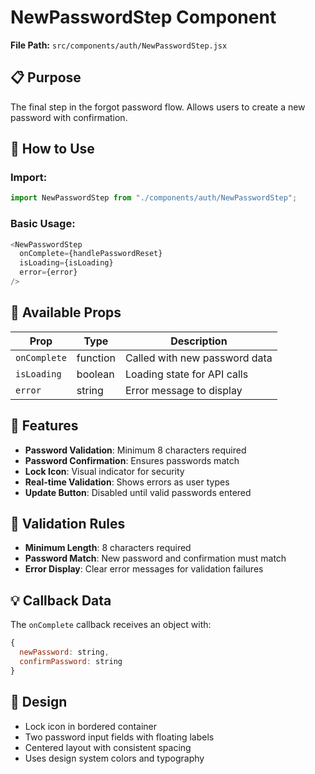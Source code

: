 # NewPasswordStep Component

**File Path:** `src/components/auth/NewPasswordStep.jsx`

## 📋 Purpose

The final step in the forgot password flow. Allows users to create a new password with confirmation.

## 🚀 How to Use

### Import:

```javascript
import NewPasswordStep from "./components/auth/NewPasswordStep";
```

### Basic Usage:

```javascript
<NewPasswordStep
  onComplete={handlePasswordReset}
  isLoading={isLoading}
  error={error}
/>
```

## 🎨 Available Props

| Prop         | Type     | Description                   |
| ------------ | -------- | ----------------------------- |
| `onComplete` | function | Called with new password data |
| `isLoading`  | boolean  | Loading state for API calls   |
| `error`      | string   | Error message to display      |

## 🎯 Features

- **Password Validation**: Minimum 8 characters required
- **Password Confirmation**: Ensures passwords match
- **Lock Icon**: Visual indicator for security
- **Real-time Validation**: Shows errors as user types
- **Update Button**: Disabled until valid passwords entered

## 📝 Validation Rules

- **Minimum Length**: 8 characters required
- **Password Match**: New password and confirmation must match
- **Error Display**: Clear error messages for validation failures

## 💡 Callback Data

The `onComplete` callback receives an object with:

```javascript
{
  newPassword: string,
  confirmPassword: string
}
```

## 📝 Design

- Lock icon in bordered container
- Two password input fields with floating labels
- Centered layout with consistent spacing
- Uses design system colors and typography
